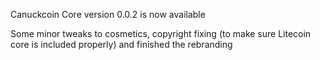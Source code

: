 Canuckcoin Core version 0.0.2 is now available

Some minor tweaks to cosmetics, copyright fixing (to make sure Litecoin core is included properly) and finished the rebranding

